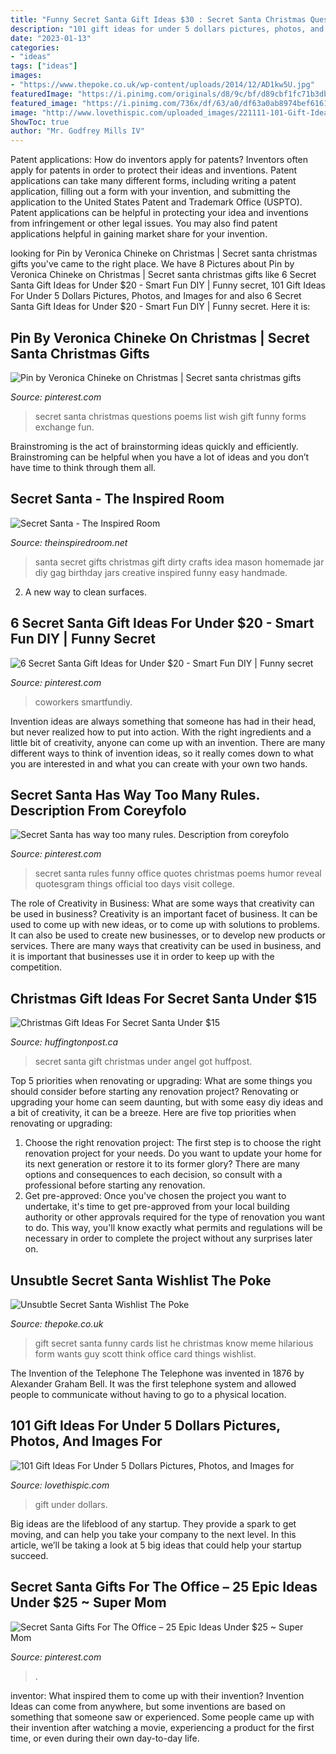 ```yaml
---
title: "Funny Secret Santa Gift Ideas $30 : Secret Santa Christmas Questions Poems List Wish Gift Funny Forms Exchange Fun"
description: "101 gift ideas for under 5 dollars pictures, photos, and images for"
date: "2023-01-13"
categories:
- "ideas"
tags: ["ideas"]
images:
- "https://www.thepoke.co.uk/wp-content/uploads/2014/12/AD1kw5U.jpg"
featuredImage: "https://i.pinimg.com/originals/d8/9c/bf/d89cbf1fc71b3db31162eb82de1244f9.png"
featured_image: "https://i.pinimg.com/736x/df/63/a0/df63a0ab8974bef61613546ebc6770b3.jpg"
image: "http://www.lovethispic.com/uploaded_images/221111-101-Gift-Ideas-For-Under-5-Dollars.jpg"
ShowToc: true
author: "Mr. Godfrey Mills IV"
---
```



Patent applications: How do inventors apply for patents?
Inventors often apply for patents in order to protect their ideas and inventions. Patent applications can take many different forms, including writing a patent application, filling out a form with your invention, and submitting the application to the United States Patent and Trademark Office (USPTO). 
Patent applications can be helpful in protecting your idea and inventions from infringement or other legal issues. You may also find patent applications helpful in gaining market share for your invention.

	

		
looking for Pin by Veronica Chineke on Christmas | Secret santa christmas gifts you've came to the right place. We have 8 Pictures about Pin by Veronica Chineke on Christmas | Secret santa christmas gifts like 6 Secret Santa Gift Ideas for Under $20 - Smart Fun DIY | Funny secret, 101 Gift Ideas For Under 5 Dollars Pictures, Photos, and Images for and also 6 Secret Santa Gift Ideas for Under $20 - Smart Fun DIY | Funny secret. Here it is:
		
    
## Pin By Veronica Chineke On Christmas | Secret Santa Christmas Gifts

<img loading=lazy src="https://i.pinimg.com/originals/d8/9c/bf/d89cbf1fc71b3db31162eb82de1244f9.png" onerror="this.onerror=null;this.src='https://tse3.mm.bing.net/th?id=OIP.0LQZLsSAgmmS8rJ7J40t6gHaNL&amp;pid=15.1';" alt="Pin by Veronica Chineke on Christmas | Secret santa christmas gifts">

_Source: pinterest.com_

>secret santa christmas questions poems list wish gift funny forms exchange fun. 

	

Brainstroming is the act of brainstorming ideas quickly and efficiently. Brainstroming can be helpful when you have a lot of ideas and you don’t have time to think through them all.

    
## Secret Santa - The Inspired Room

<img loading=lazy src="https://theinspiredroom.net/wp-content/uploads/2011/12/6496101473_5190f6fd0e_z.jpg" onerror="this.onerror=null;this.src='https://tse2.mm.bing.net/th?id=OIP._LardtERl_y61ynTfkJJIQHaJG&amp;pid=15.1';" alt="Secret Santa - The Inspired Room">

_Source: theinspiredroom.net_

>santa secret gifts christmas gift dirty crafts idea mason homemade jar diy gag birthday jars creative inspired funny easy handmade. 

	

2. A new way to clean surfaces.

    
## 6 Secret Santa Gift Ideas For Under $20 - Smart Fun DIY | Funny Secret

<img loading=lazy src="https://i.pinimg.com/736x/f4/3e/57/f43e57eb9e8966200875a84d2dcc099e.jpg" onerror="this.onerror=null;this.src='https://tse4.mm.bing.net/th?id=OIP.qP_i2QPvUTAFmhKEswLG_QHaJ7&amp;pid=15.1';" alt="6 Secret Santa Gift Ideas for Under $20 - Smart Fun DIY | Funny secret">

_Source: pinterest.com_

>coworkers smartfundiy. 

	

Invention ideas are always something that someone has had in their head, but never realized how to put into action. With the right ingredients and a little bit of creativity, anyone can come up with an invention. There are many different ways to think of invention ideas, so it really comes down to what you are interested in and what you can create with your own two hands.

    
## Secret Santa Has Way Too Many Rules. Description From Coreyfolo

<img loading=lazy src="https://i.pinimg.com/736x/6c/90/ba/6c90ba490432642e791408d018bd4200--secret-santa-christmas-diy.jpg" onerror="this.onerror=null;this.src='https://tse3.mm.bing.net/th?id=OIP.RUfB9_nT7jbtIF4bF7athQHaOD&amp;pid=15.1';" alt="Secret Santa has way too many rules. Description from coreyfolo">

_Source: pinterest.com_

>secret santa rules funny office quotes christmas poems humor reveal quotesgram things official too days visit college. 

	

The role of Creativity in Business: What are some ways that creativity can be used in business?
Creativity is an important facet of business. It can be used to come up with new ideas, or to come up with solutions to problems. It can also be used to create new businesses, or to develop new products or services. There are many ways that creativity can be used in business, and it is important that businesses use it in order to keep up with the competition.

    
## Christmas Gift Ideas For Secret Santa Under $15

<img loading=lazy src="http://i.huffpost.com/gen/2371292/thumbs/o-SECRET-SANTA-GIFT-IDEAS-facebook.jpg" onerror="this.onerror=null;this.src='https://tse1.mm.bing.net/th?id=OIP.8i-s2wFQCtcvWGe0OLIZMgHaDt&amp;pid=15.1';" alt="Christmas Gift Ideas For Secret Santa Under $15">

_Source: huffingtonpost.ca_

>secret santa gift christmas under angel got huffpost. 

	

Top 5 priorities when renovating or upgrading: What are some things you should consider before starting any renovation project?
Renovating or upgrading your home can seem daunting, but with some easy diy ideas and a bit of creativity, it can be a breeze. Here are five top priorities when renovating or upgrading: 
1. Choose the right renovation project: The first step is to choose the right renovation project for your needs. Do you want to update your home for its next generation or restore it to its former glory? There are many options and consequences to each decision, so consult with a professional before starting any renovation. 
2. Get pre-approved: Once you've chosen the project you want to undertake, it's time to get pre-approved from your local building authority or other approvals required for the type of renovation you want to do. This way, you'll know exactly what permits and regulations will be necessary in order to complete the project without any surprises later on.

    
## Unsubtle Secret Santa Wishlist The Poke

<img loading=lazy src="https://www.thepoke.co.uk/wp-content/uploads/2014/12/AD1kw5U.jpg" onerror="this.onerror=null;this.src='https://tse1.mm.bing.net/th?id=OIP.GQSCfuwYw5qJzN3R9f5Y0QHaK9&amp;pid=15.1';" alt="Unsubtle Secret Santa Wishlist The Poke">

_Source: thepoke.co.uk_

>gift secret santa funny cards list he christmas know meme hilarious form wants guy scott think office card things wishlist. 

	

The Invention of the Telephone
The Telephone was invented in 1876 by Alexander Graham Bell. It was the first telephone system and allowed people to communicate without having to go to a physical location.

    
## 101 Gift Ideas For Under 5 Dollars Pictures, Photos, And Images For

<img loading=lazy src="http://www.lovethispic.com/uploaded_images/221111-101-Gift-Ideas-For-Under-5-Dollars.jpg" onerror="this.onerror=null;this.src='https://tse2.mm.bing.net/th?id=OIP.UFQaVUmM2CQHLj_sRaMlkwHaKH&amp;pid=15.1';" alt="101 Gift Ideas For Under 5 Dollars Pictures, Photos, and Images for">

_Source: lovethispic.com_

>gift under dollars. 

	

Big ideas are the lifeblood of any startup. They provide a spark to get moving, and can help you take your company to the next level. In this article, we’ll be taking a look at 5 big ideas that could help your startup succeed.

    
## Secret Santa Gifts For The Office – 25 Epic Ideas Under $25 ~ Super Mom

<img loading=lazy src="https://i.pinimg.com/736x/df/63/a0/df63a0ab8974bef61613546ebc6770b3.jpg" onerror="this.onerror=null;this.src='https://tse4.mm.bing.net/th?id=OIP.Fi_v1jLh3jJiK6_5pEY-GwHaPH&amp;pid=15.1';" alt="Secret Santa Gifts For The Office – 25 Epic Ideas Under $25 ~ Super Mom">

_Source: pinterest.com_

>. 

	

inventor: What inspired them to come up with their invention?
Invention Ideas can come from anywhere, but some inventions are based on something that someone saw or experienced. Some people came up with their invention after watching a movie, experiencing a product for the first time, or even during their own day-to-day life.

